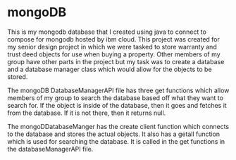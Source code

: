 # mongoDB
This is my mongodb database that I created using java to connect to compose for mongodb hosted by ibm cloud. This project was created for my senior design project in which we were tasked to store warranty and trust deed objects for use when buying a property. Other members of my group have other parts in the project but my task was to create a database and a database manager class which would allow for the objects to be stored.

The mongoDB DatabaseManagerAPI file has three get functions which allow members of my group to search the database based off what they want to search for. If the object is inside of the database, then it goes and fetches it from the database. If it is not there, then it returns null. 

The mongoDDatabaseManger has the create client function which connects to the database and stores the actual objects. It also has a getall function which is used for searching the database. It is called in the get functions in the databaseManagerAPI file.
